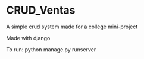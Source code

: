# CRUD_Ventas
A simple crud system made for a college mini-project

Made with django

To run:
python manage.py runserver
